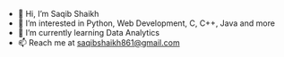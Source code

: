 - 👋 Hi, I’m Saqib Shaikh
- 👀 I’m interested in Python, Web Development, C, C++, Java and more
- 🌱 I’m currently learning Data Analytics
- 📫 Reach me at saqibshaikh861@gmail.com

<!---
MrShaikh37/MrShaikh37 is a ✨ special ✨ repository because its `README.md` (this file) appears on your GitHub profile.
You can click the Preview link to take a look at your changes.
--->
